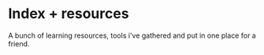 # Index + resources
  A bunch of learning resources, tools i've gathered and put in one place for a friend.
